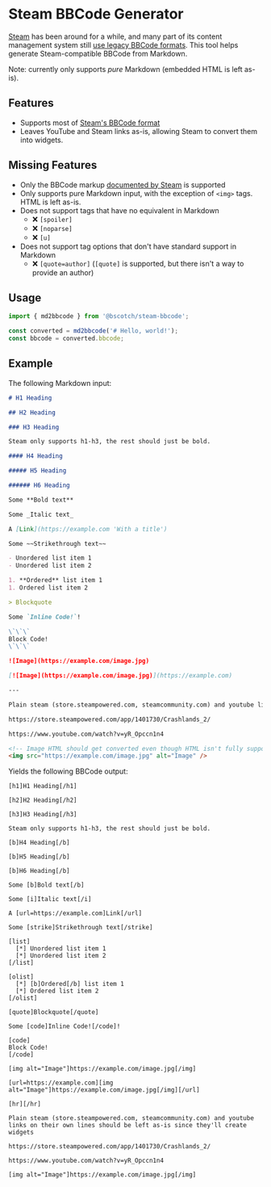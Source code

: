 # Steam BBCode Generator

[Steam](https://store.steampowered.com/) has been around for a while, and many part of its content management system still [use legacy BBCode formats](https://steamcommunity.com/comment/ForumTopic/formattinghelp). This tool helps generate Steam-compatible BBCode from Markdown.

Note: currently only supports _pure_ Markdown (embedded HTML is left as-is).

## Features

- Supports most of [Steam's BBCode format](https://steamcommunity.com/comment/ForumTopic/formattinghelp)
- Leaves YouTube and Steam links as-is, allowing Steam to convert them into widgets.

## Missing Features

- Only the BBCode markup [documented by Steam](https://steamcommunity.com/comment/ForumTopic/formattinghelp) is supported
- Only supports pure Markdown input, with the exception of `<img>` tags. HTML is left as-is.
- Does not support tags that have no equivalent in Markdown
  - ❌ `[spoiler]`
  - ❌ `[noparse]`
  - ❌ `[u]`
- Does not support tag options that don't have standard support in Markdown
  - ❌ `[quote=author]` (`[quote]` is supported, but there isn't a way to provide an author)

## Usage

```ts
import { md2bbcode } from '@bscotch/steam-bbcode';

const converted = md2bbcode('# Hello, world!');
const bbcode = converted.bbcode;
```

## Example

The following Markdown input:

```md
# H1 Heading

## H2 Heading

### H3 Heading

Steam only supports h1-h3, the rest should just be bold.

#### H4 Heading

##### H5 Heading

###### H6 Heading

Some **Bold text**

Some _Italic text_

A [Link](https://example.com 'With a title')

Some ~~Strikethrough text~~

- Unordered list item 1
- Unordered list item 2

1. **Ordered** list item 1
1. Ordered list item 2

> Blockquote

Some `Inline Code!`!

\`\`\`
Block Code!
\`\`\`

![Image](https://example.com/image.jpg)

[![Image](https://example.com/image.jpg)](https://example.com)

---

Plain steam (store.steampowered.com, steamcommunity.com) and youtube links on their own lines should be left as-is since they'll create widgets

https://store.steampowered.com/app/1401730/Crashlands_2/

https://www.youtube.com/watch?v=yR_Opccn1n4

<!-- Image HTML should get converted even though HTML isn't fully supported by this tool -->
<img src="https://example.com/image.jpg" alt="Image" />
```

Yields the following BBCode output:

```bbcode
[h1]H1 Heading[/h1]

[h2]H2 Heading[/h2]

[h3]H3 Heading[/h3]

Steam only supports h1-h3, the rest should just be bold.

[b]H4 Heading[/b]

[b]H5 Heading[/b]

[b]H6 Heading[/b]

Some [b]Bold text[/b]

Some [i]Italic text[/i]

A [url=https://example.com]Link[/url]

Some [strike]Strikethrough text[/strike]

[list]
  [*] Unordered list item 1
  [*] Unordered list item 2
[/list]

[olist]
  [*] [b]Ordered[/b] list item 1
  [*] Ordered list item 2
[/olist]

[quote]Blockquote[/quote]

Some [code]Inline Code![/code]!

[code]
Block Code!
[/code]

[img alt="Image"]https://example.com/image.jpg[/img]

[url=https://example.com][img alt="Image"]https://example.com/image.jpg[/img][/url]

[hr][/hr]

Plain steam (store.steampowered.com, steamcommunity.com) and youtube links on their own lines should be left as-is since they'll create widgets

https://store.steampowered.com/app/1401730/Crashlands_2/

https://www.youtube.com/watch?v=yR_Opccn1n4

[img alt="Image"]https://example.com/image.jpg[/img]
```
